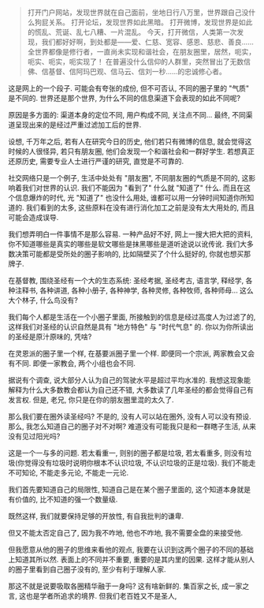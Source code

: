 >打开门户网站，发现世界就在自己面前，坐地日行八万里，世界跟自己没什么狗屁关系。
打开论坛，发现世界如此黑暗。
打开微博，发现世界是如此的慌乱、荒诞、乱七八糟、一片混乱。
>今天，打开微信，人类第一次发现，我们都好好啊，到处都是——爱、仁慈、宽容、感恩、慈悲、善良……全世界都像是修行者，一直尚未实现和谐社会，在朋友圈里，居然，呃实，呃实、呃实，呃实现了！
>在普遍没什么信仰的人群里，突然冒出了无数信佛、信基督、信阿玛巴观、信马云、信刘一秒……的忠诚修心者。

这是网上的一个段子. 可能会有夸张的成份, 但不可否认, 不同的圈子里的 "气质" 是不同的. 世界还是那个世界, 为什么不同的信息渠道下会表现的如此不同呢?

原因是多方面的: 渠道本身的定位不同, 用户构成不同, 关注点不同... 最终, 不同渠道呈现出来的是经过严重过滤加工后的世界.

设想, 千万年之后, 若有人在研究今日的历史, 他们若只有微博的信息, 就会觉得这时候的人很怪异, 若只有朋友圈, 他们会发现一个和谐社会和一群好学生. 若想真正还原历史, 需要专业人士进行严谨的研究, 直觉是不可靠的.

社交网络只是一个例子, 生活中处处有 "朋友圈", 不同朋友圈的气质是不同的, 这影响着我们对世界的认识. 我们不能因为 "看到了" 什么就 "知道了" 什么. 而且在这个信息爆炸的时代, 光 "知道了" 也没什么用处, 谁都可以用一分钟时间知道你所知道的. 我们看到的太多, 这些原料在没有进行消化加工之前是没有太大用处的, 而且可能会造成误导.

我们想弄明白一件事情不是那么容易. 一种产品好不好, 网上一搜大把大把的资料, 你不知道哪些是真实的哪些是软文哪些是抹黑哪些是道听途说以讹传讹. 我们大多数决策可能都是受所处的圈子影响的, 比如隔壁买了个什么挺好的, 你就也想买那牌子.

在基督教, 围绕圣经有一个大的生态系统: 圣经考据, 圣经考古, 语言学, 释经学, 各种注释书, 各种讲道, 各种小册子, 各种神学, 各种灵修, 各种牧师, 各种师母... 这么大个林子, 什么鸟没有?

我们每个人都是生活在一个小圈子里面, 所接触到的信息是经过高度人为过滤了的, 这样我们对圣经的认识自然是具有 "地方特色" 与 "时代气息" 的. 你以为你所读出的圣经是原汁原味的, 凭啥?

在灵恩派的圈子里一个样, 在基要派圈子里一个样. 即便同一个宗派, 两家教会又会有不同. 即便一家教会, 两个小组也会不同.

据说有个调查, 说大部分人认为自己的驾驶水平是超过平均水准的. 我想这现象能解释为什么大多数教会都认为自己还不错, 大多数读了几年圣经的都会觉得自己有发言权. 但是, 老兄, 你只是在你的朋友圈里混的太久了.

那么我们要在圈外读圣经吗? 不是的, 没有人可以站在圈外, 没有人可以没有预设. 那么, 我怎么知道自己的圈子对不对啊? 难道没有可能我只是和一群瞎子生活, 从来没有见过阳光吗?

这是一个一与多的问题. 若太看重一, 则别的圈子都是垃圾, 若太看重多, 则没有垃圾(你觉得没有垃圾时说明你根本不认识垃圾, 不认识垃圾的正是垃圾). 我们不能走不可知论, 不能走多元论, 不能走一元论.

我们首先要知道自己的局限性, 知道自己是在某个圈子里面的, 这个知道本身就是有价值的, 比不知道的强一个数量级.

既然这样, 我们就要保持足够的开放性, 有自我批判的谦卑.

但又不能太否定自己了, 因为我不咋地, 他也不咋地, 我不需要全盘的来接受他.

但我愿意从他的圈子的思维来看他的观点, 我要在认识到这两个圈子的不同的基础上知道其所以然. 表面上的不同并不重要, 重要的是其内里的因果. 这样才能从别人的圈子里看到自己圈子没有的, 至少有利于理解人家.

那这不就是说要吸取各圈精华融于一身吗? 这有啥新鲜的. 集百家之长, 成一家之言, 这也是学者所追求的境界. 但我们老百姓又不是圣人, 

